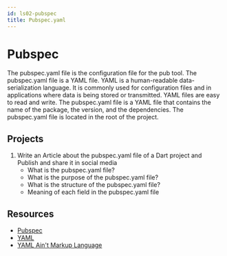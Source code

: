 ```yaml
---
id: ls02-pubspec
title: Pubspec.yaml
---
```


# Pubspec

The pubspec.yaml file is the configuration file for the pub tool. The pubspec.yaml file is a YAML file. YAML is a human-readable data-serialization language. It is commonly used for configuration files and in applications where data is being stored or transmitted. YAML files are easy to read and write. The pubspec.yaml file is a YAML file that contains the name of the package, the version, and the dependencies. The pubspec.yaml file is located in the root of the project.

## Projects

1. Write an Article about the pubspec.yaml file of a Dart project and Publish and share it in social media
   - What is the pubspec.yaml file?
   - What is the purpose of the pubspec.yaml file?
   - What is the structure of the pubspec.yaml file?
   - Meaning of each field in the pubspec.yaml file

## Resources

- [Pubspec](https://dart.dev/tools/pub/pubspec)
- [YAML](https://yaml.org/)
- [YAML Ain't Markup Language](https://en.wikipedia.org/wiki/YAML)
